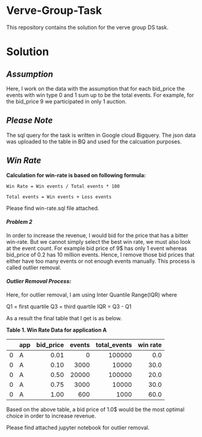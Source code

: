 # Verve-Group-Task
This repository contains the solution for the verve group DS task.

# Solution
## *Assumption*

Here, I work on the data with the assumption that for each bid_price the events with win type 0 and 1 sum up to be the total events. For example, for the bid_price 9 we participated in only 1 auction.

## *Please Note*

The sql query for the task is written in Google cloud Bigquery. The json data was uploaded to the table in BQ and used for the calcuation purposes.

## *Win Rate*
**Calculation for win-rate is based on following formula:**

```mermaid
Win Rate = Win events / Total events * 100
 
Total events = Win events + Loss events
```
Please find win-rate.sql file attached.


#### *Problem 2*

In order to increase the revenue, I would bid for the price that has a bitter win-rate. But we cannot simply select the best win rate, we must also look at the event count. For example bid price of 9$ has only 1 event whereas bid_price of 0.2 has 10 million events. Hence, I remove those bid prices that either have too many events or not enough events manually. This process is called outlier removal.

#### *Outlier Removal Process:*

Here, for outlier removal, I am using Inter Quantile Range(IQR) where

Q1 = first quartile
Q3 = third quartile
IQR = Q3 - Q1

As a result the final table that I get is as below.

**Table 1. Win Rate Data for application A**

|    | app   |   bid_price |   events |   total_events | win rate |
|---:|:------|------------:|---------:|---------------:|---------:|
|  0 | A     |        0.01 |        0 |         100000 |      0.0 |
|  0 | A     |        0.10 |     3000 |          10000 |     30.0 |
|  0 | A     |        0.50 |    20000 |         100000 |     20.0 |
|  0 | A     |        0.75 |     3000 |          10000 |     30.0 |
|  0 | A     |        1.00 |      600 |           1000 |     60.0 |

Based on the above table, a bid price of 1.0$ would be the most optimal choice in order to increase revenue.

Please find attached jupyter notebook for outlier removal.